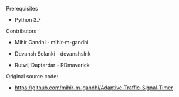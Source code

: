 Prerequisites
 - Python 3.7
 
Contributors
 - Mihir Gandhi - mihir-m-gandhi

 - Devansh Solanki - devanshslnk

 - Rutwij Daptardar - RDmaverick
 
Original source code:

 - https://github.com/mihir-m-gandhi/Adaptive-Traffic-Signal-Timer